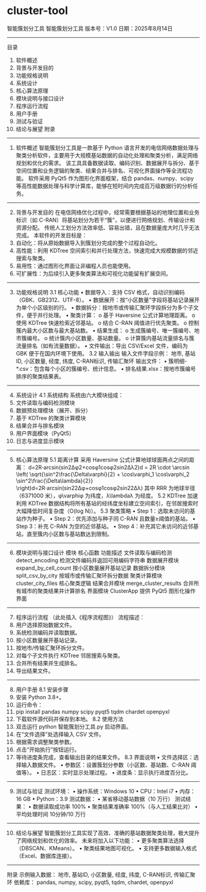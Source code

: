 # cluster-tool
智能簇划分工具
智能簇划分工具
版本号：V1.0
日期：2025年8月14日
________________________________________
目录
1.	软件概述
2.	背景与开发目的
3.	功能规格说明
4.	系统设计
5.	核心算法原理
6.	模块说明与接口设计
7.	程序运行流程
8.	用户手册
9.	测试与验证
10.	结论与展望
附录
________________________________________
1. 软件概述
智能簇划分工具是一款基于 Python 语言开发的电信网络数据处理与聚类分析软件，主要用于大规模基站数据的自动化处理和聚类分析，满足网络规划和优化的需求。
该工具具备数据读取、编码识别、数据展开与拆分、基于空间位置和业务逻辑的聚类、结果合并与排名、可视化界面操作等全流程功能。
软件采用 PyQt5 作为图形化界面框架，结合 pandas、numpy、scipy 等高性能数据处理与科学计算库，能够在短时间内完成百万级数据行的分析任务。
________________________________________
2. 背景与开发目的
在电信网络优化过程中，经常需要根据基站的地理位置和业务标识（如 C-RAN）将基站划分为若干“簇”，以便进行网络规划、传输设计和资源分配。
传统人工划分方法效率低、容易出错，且在数据量庞大时几乎无法完成。
本软件的开发目标是：
1.	自动化：将从原始数据导入到簇划分完成的整个过程自动化。
2.	高性能：利用 KDTree 空间索引和并行处理方法，快速完成大规模数据的邻近搜索与聚类。
3.	易用性：通过图形化界面让非编程人员也能使用。
4.	可扩展性：为后续引入更多聚类算法和可视化功能留有扩展空间。
________________________________________
3. 功能规格说明
3.1 核心功能
•	数据导入：支持 CSV 格式，自动识别编码（GBK、GB2312、UTF-8）。
•	数据展开：按“小区数量”字段将基站记录展开为单个小区级别的行。
•	数据拆分：按地市或传输汇聚环字段拆分为多个子文件，便于并行处理。
•	聚类计算：
o	基于 Haversine 公式计算地理距离。
o	使用 KDTree 快速检索近邻基站。
o	结合 C-RAN 阈值进行优先聚类。
o	控制簇内最大小区数与最大基站数。
•	结果生成：
o	生成簇编号、唯一簇编号、地市簇编号。
o	统计簇内小区数量、基站数量。
o	计算簇内基站流量排名与簇流量排名（如有流量数据）。
•	文件输出：导出 CSV/Excel 文件，编码为 GBK 便于在国内环境下使用。
3.2 输入输出
输入文件字段示例：
地市, 基站ID, 小区数量, 经度, 纬度, C-RAN标识, 传输汇聚环
输出文件：
•	簇明细-*.csv：包含每个小区的簇编号、统计信息。
•	排名结果.xlsx：按地市簇编号排序的聚类结果表。
________________________________________
4. 系统设计
4.1 系统结构
系统由六大模块组成：
1.	文件读取与编码检测模块
2.	数据预处理模块（展开、拆分）
3.	基于 KDTree 的聚类计算模块
4.	结果合并与排名模块
5.	用户界面模块（PyQt5）
6.	日志与进度显示模块
 
________________________________________
5. 核心算法原理
5.1 距离计算
采用 Haversine 公式计算地球球面两点之间的距离：
d=2R⋅arcsin⁡(sin⁡2Δφ2+cos⁡φ1cos⁡φ2sin⁡2Δλ2)d = 2R \cdot \arcsin \left( \sqrt{\sin^2\frac{\Delta\varphi}{2} + \cos\varphi_1 \cos\varphi_2 \sin^2\frac{\Delta\lambda}{2}} \right)d=2R⋅arcsin(sin22Δφ+cosφ1cosφ2sin22Δλ) 
其中 RRR 为地球半径（6371000 米），φ\varphiφ 为纬度，λ\lambdaλ 为经度。
5.2 KDTree 加速
利用 KDTree 数据结构将所有基站的经纬度坐标建立空间索引，在邻居搜索时大幅降低时间复杂度（O(log N)）。
5.3 聚类策略
•	Step 1：选取未访问的基站作为种子。
•	Step 2：优先添加与种子同 C-RAN 且数量≥阈值的基站。
•	Step 3：补充 C-RAN 为空的近邻基站。
•	Step 4：补充其它未访问的近邻基站，直至簇内小区数与基站数达到限制。
________________________________________
6. 模块说明与接口设计
模块	核心函数	功能描述
文件读取与编码检测	detect_encoding	检测文件编码并返回可用编码字符串
数据展开模块	expand_by_cell_count	按小区数量展开基站记录
数据拆分模块	split_csv_by_city	按城市或传输汇聚环拆分数据
聚类计算模块	cluster_city_files	核心聚类逻辑
结果合并模块	merge_cluster_results	合并所有城市的聚类结果并计算排名
界面模块	ClusterApp	提供 PyQt5 图形化操作界面
________________________________________
7. 程序运行流程
（此处插入《程序流程图》）
流程描述：
1.	用户选择原始数据文件。
2.	系统检测编码并读取数据。
3.	按小区数量展开基站记录。
4.	按地市/传输汇聚环拆分文件。
5.	对每个子文件执行 KDTree 邻居搜索与聚类。
6.	合并所有结果并生成排名。
7.	导出结果文件。
________________________________________
8. 用户手册
8.1 安装步骤
1.	安装 Python 3.8+。
2.	运行命令：
3.	pip install pandas numpy scipy pyqt5 tqdm chardet openpyxl
4.	下载软件源代码并保存到本地。
8.2 使用方法
1.	双击运行 python 智能簇划分工具.py 启动界面。
2.	在“文件选择”处选择输入 CSV 文件。
3.	根据需求调整聚类参数。
4.	点击“开始执行”按钮运行。
5.	等待进度条完成，查看输出目录的结果文件。
8.3 界面说明
•	文件选择区：选择输入数据文件。
•	参数区：设置簇划分参数（小区数、基站数、C-RAN 阈值等）。
•	日志区：实时显示处理过程。
•	进度条：显示执行进度百分比。
________________________________________
9. 测试与验证
测试环境：
•	操作系统：Windows 10
•	CPU：Intel i7
•	内存：16 GB
•	Python：3.9
测试数据：
•	某省移动基站数据（10 万行）
测试结果：
•	数据读取成功率 100%
•	聚类结果准确率 100%（与人工结果比对）
•	平均处理时间 10分钟/10 万行
________________________________________
10. 结论与展望
智能簇划分工具实现了高效、准确的基站数据聚类处理，极大提升了网络规划和优化的效率。
未来将加入以下功能：
•	更多聚类算法选择（DBSCAN、KMeans）。
•	聚类结果地图可视化。
•	支持更多数据输入格式（Excel、数据库连接）。
________________________________________
附录
示例输入数据：
地市, 基站ID, 小区数量, 经度, 纬度, C-RAN标识, 传输汇聚环
依赖库：
pandas, numpy, scipy, pyqt5, tqdm, chardet, openpyxl

